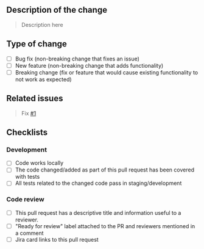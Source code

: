 ## Description of the change

> Description here

## Type of change
- [ ] Bug fix (non-breaking change that fixes an issue)
- [ ] New feature (non-breaking change that adds functionality)
- [ ] Breaking change (fix or feature that would cause existing functionality to not work as expected)

## Related issues

> Fix [#1](link/to/issue)

## Checklists

### Development

- [ ] Code works locally
- [ ] The code changed/added as part of this pull request has been covered with tests
- [ ] All tests related to the changed code pass in staging/development

### Code review

- [ ] This pull request has a descriptive title and information useful to a reviewer.
- [ ] "Ready for review" label attached to the PR and reviewers mentioned in a comment
- [ ] Jira card links to this pull request

